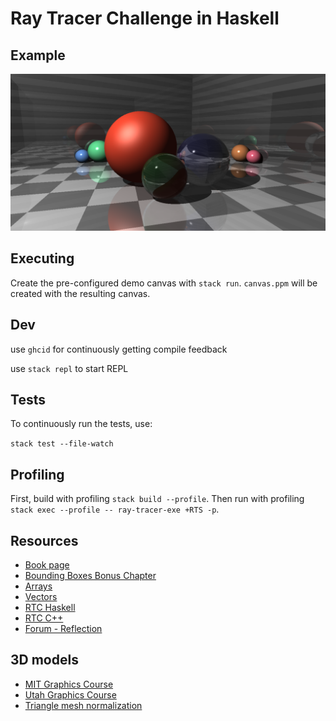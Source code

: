 # Ray Tracer Challenge in Haskell

## Example

![Chapter 11](./demos/chapter11-render.png "Chapter 11")
## Executing

Create the pre-configured demo canvas with `stack run`. `canvas.ppm` will be created with the resulting canvas.

## Dev

use `ghcid` for continuously getting compile feedback

use `stack repl` to start REPL

## Tests

To continuously run the tests, use:

`stack test --file-watch`

## Profiling

First, build with profiling `stack build --profile`. Then run with profiling `stack exec --profile -- ray-tracer-exe +RTS -p`.

## Resources

- [Book page](http://www.raytracerchallenge.com/)
- [Bounding Boxes Bonus Chapter](http://www.raytracerchallenge.com/bonus/bounding-boxes.html)
- [Arrays](https://wiki.haskell.org/Arrays)
- [Vectors](https://wiki.haskell.org/Numeric_Haskell:_A_Vector_Tutorial)
- [RTC Haskell](https://github.com/micahcantor/haskell-raytracer)
- [RTC C++](https://github.com/elp2/ray-tracer-challenge)
- [Forum - Reflection](https://forum.raytracerchallenge.com/thread/4/reflection-refraction-scene-description)

## 3D models

- [MIT Graphics Course](https://groups.csail.mit.edu/graphics/classes/6.837/F03/models/)
- [Utah Graphics Course](https://graphics.cs.utah.edu/courses/cs6620/fall2013/?prj=5)
- [Triangle mesh normalization](https://forum.raytracerchallenge.com/thread/27/triangle-mesh-normalization)
